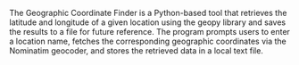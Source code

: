 The Geographic Coordinate Finder is a Python-based tool that retrieves the latitude and longitude of a given location using the geopy library and saves the results to a file for future reference. The program prompts users to enter a location name, fetches the corresponding geographic coordinates via the Nominatim geocoder, and stores the retrieved data in a local text file.
